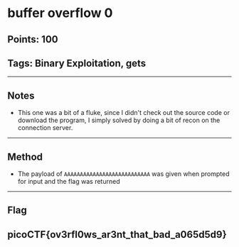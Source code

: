 # buffer overflow 0
## Points: 100
## Tags: Binary Exploitation, gets

---
## Notes
- This one was a bit of a fluke, since I didn't check out the source code or download the program, I simply solved by doing a bit of recon on the connection server.
---
## Method
- The payload of ```AAAAAAAAAAAAAAAAAAAAAAAAAAA``` was given when prompted for input and the flag was returned
---
## Flag
**picoCTF{ov3rfl0ws_ar3nt_that_bad_a065d5d9}**
---